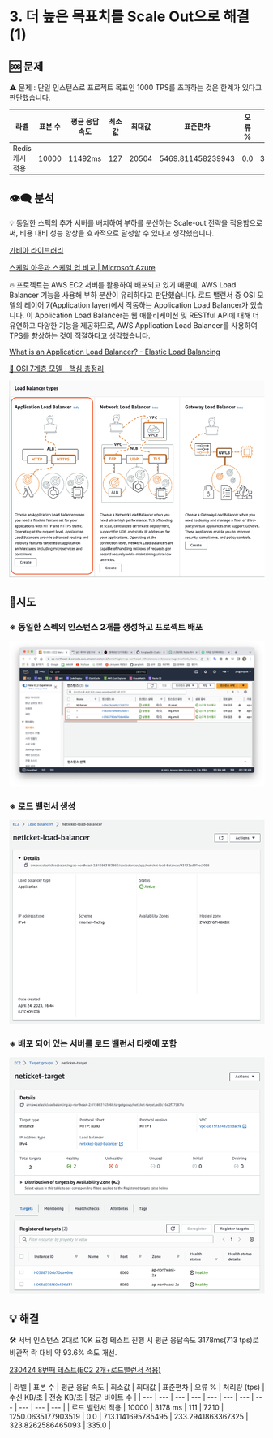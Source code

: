 # 3. 더 높은 목표치를 Scale Out으로 해결 (1)

## 🆘 문제

<aside>
⚠️ 문제 : 단일 인스턴스로 프로젝트 목표인 1000 TPS를 초과하는 것은 한계가 있다고 판단했습니다.

</aside>

| 라벨 | 표본 수 | 평균 응답 속도 | 최소값 | 최대값 | 표준편차 | 오류 % | 처리량(tps) | 수신 KB/초 | 전송 KB/초 | 평균 바이트 수 |
| --- | --- | --- | --- | --- | --- | --- | --- | --- | --- | --- |
| Redis 캐시 적용 | 10000 | 11492ms | 127 | 20504 | 5469.811458239943 | 0.0 | 333.8452293516726 | 117.02644575849637 | 135.95064515590573 | 358.954 |

## 👁‍🗨 분석

<aside>
💡 동일한 스펙의 추가 서버를 배치하여 부하를 분산하는 Scale-out 전략을 적용함으로써, 비용 대비 성능 향상을 효과적으로 달성할 수 있다고 생각했습니다.

</aside>

[가비아 라이브러리](https://library.gabia.com/contents/infrahosting/1222/)

[스케일 아웃과 스케일 업 비교 | Microsoft Azure](https://azure.microsoft.com/ko-kr/resources/cloud-computing-dictionary/scaling-out-vs-scaling-up/#overview)

<aside>
🔥 프로젝트는 AWS EC2 서버를 활용하여 배포되고 있기 때문에, AWS Load Balancer 기능을 사용해 부하 분산이 유리하다고 판단했습니다. 로드 밸런서 중 OSI 모델의 레이어 7(Application layer)에서 작동하는 Application Load Balancer가 있습니다. 이 Application Load Balancer는 웹 애플리케이션 및 RESTful API에 대해 더 유연하고 다양한 기능을 제공하므로, AWS Application Load Balancer를 사용하여 TPS를 향상하는 것이 적절하다고 생각했습니다.

</aside>

[What is an Application Load Balancer? - Elastic Load Balancing](https://docs.aws.amazon.com/elasticloadbalancing/latest/application/introduction.html)

[🗼 OSI 7계층 모델 - 핵심 총정리](https://inpa.tistory.com/entry/WEB-🌐-OSI-7계층-정리)

![스크린샷 2023-04-25 오전 12.24.42.png](%25E1%2584%2589%25E1%2585%25B3%25E1%2584%258F%25E1%2585%25B3%25E1%2584%2585%25E1%2585%25B5%25E1%2586%25AB%25E1%2584%2589%25E1%2585%25A3%25E1%2586%25BA_2023-04-25_%25E1%2584%258B%25E1%2585%25A9%25E1%2584%258C%25E1%2585%25A5%25E1%2586%25AB_12.24.42.png)

## 🌟시도

### ※ 동일한 스펙의 인스턴스 2개를 생성하고 프로젝트 배포

![스크린샷 2023-05-06 오후 5.49.35.png](%25E1%2584%2589%25E1%2585%25B3%25E1%2584%258F%25E1%2585%25B3%25E1%2584%2585%25E1%2585%25B5%25E1%2586%25AB%25E1%2584%2589%25E1%2585%25A3%25E1%2586%25BA_2023-05-06_%25E1%2584%258B%25E1%2585%25A9%25E1%2584%2592%25E1%2585%25AE_5.49.35.png)

### ※ 로드 밸런서 생성

![스크린샷 2023-05-06 오후 6.06.27.png](%25E1%2584%2589%25E1%2585%25B3%25E1%2584%258F%25E1%2585%25B3%25E1%2584%2585%25E1%2585%25B5%25E1%2586%25AB%25E1%2584%2589%25E1%2585%25A3%25E1%2586%25BA_2023-05-06_%25E1%2584%258B%25E1%2585%25A9%25E1%2584%2592%25E1%2585%25AE_6.06.27.png)

### ※ 배포 되어 있는 서버를 로드 밸런서 타켓에 포함

![스크린샷 2023-05-06 오후 6.06.12.png](%25E1%2584%2589%25E1%2585%25B3%25E1%2584%258F%25E1%2585%25B3%25E1%2584%2585%25E1%2585%25B5%25E1%2586%25AB%25E1%2584%2589%25E1%2585%25A3%25E1%2586%25BA_2023-05-06_%25E1%2584%258B%25E1%2585%25A9%25E1%2584%2592%25E1%2585%25AE_6.06.12.png)

## 💡 해결

<aside>
🛠 서버 인스턴스 2대로 10K 요청 테스트 진행 시 평균 응답속도 3178ms(713 tps)로 비관적 락 대비 약 93.6% 속도 개선.

</aside>

[230424  8번째 테스트(EC2 2개+로드밸런서 적용)](https://www.notion.so/230424-8-EC2-2-ec0397e6d75e4ca8971ea3ea45348da8?pvs=21) 

| 라벨 | 표본 수 | 평균 응답 속도 | 최소값 | 최대값 | 표준편차 | 오류 % | 처리량
(tps) | 수신 KB/초 | 전송 KB/초 | 평균 바이트 수 |
| --- | --- | --- | --- | --- | --- | --- | --- | --- | --- | --- |
| 로드 밸런서 적용 | 10000 | 3178
ms | 111 | 7210 | 1250.0635177903519 | 0.0 | 713.1141695785495 | 233.2941863367325 | 323.8262586465093 | 335.0 |